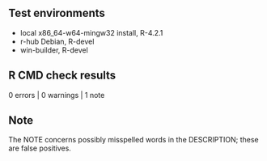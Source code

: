 ## Test environments

* local x86_64-w64-mingw32 install, R-4.2.1
* r-hub Debian, R-devel
* win-builder, R-devel

## R CMD check results

0 errors | 0 warnings | 1 note

## Note

The NOTE concerns possibly misspelled words in the DESCRIPTION; these are false positives.
